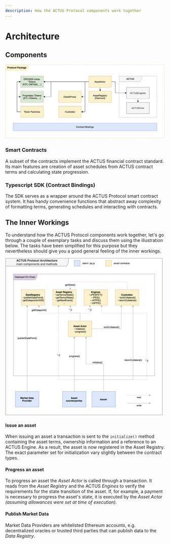 ```yaml
---
description: How the ACTUS Protocol components work together
---
```


# Architecture

## Components

![](.gitbook/assets/ap-architecture_ms1-components-1-%20%281%29.jpg)

### Smart Contracts

A subset of the contracts  implement the ACTUS financial contract standard. Its main features are creation of asset schedules from ACTUS contract terms and calculating state progression.

### Typescript SDK \(Contract Bindings\) <a id="contract-bindings"></a>

The SDK serves as a wrapper around the ACTUS Protocol smart contract system. It has handy convenience functions that abstract away complexity of formatting terms, generating schedules and interacting with contracts.

## The Inner Workings

To understand how the ACTUS Protocol components work together, let's go through a couple of exemplary tasks and discuss them using the illustration below. The tasks have been simplified for this purpose but they nevertheless should give you a good general feeling of the inner workings.

![](.gitbook/assets/ap-architecture_ms1-architecture.jpg)

#### Issue an asset

When issuing an asset a transaction is sent to the `initialize()` method containing the asset terms, ownership information and a reference to an ACTUS Engine. As a result, the asset is now registered in the Asset Registry. The exact parameter set for initialization vary slightly between the contract types.

#### Progress an asset

To progress an asset the _Asset Actor_ is called through a transaction. It reads from the _Asset Registry_ and the ACTUS _Engines_ to verify the requirements for the state transition of the asset. If, for example, a payment is necessary to progress the asset's state, it is executed by the _Asset Actor \(assuming allowances were set at time of execution\)._ 

#### Publish Market Data

Market Data Providers are whitelisted Ethereum accounts, e.g. decentralized oracles or trusted third parties that can publish data to the _Data Registry_.



